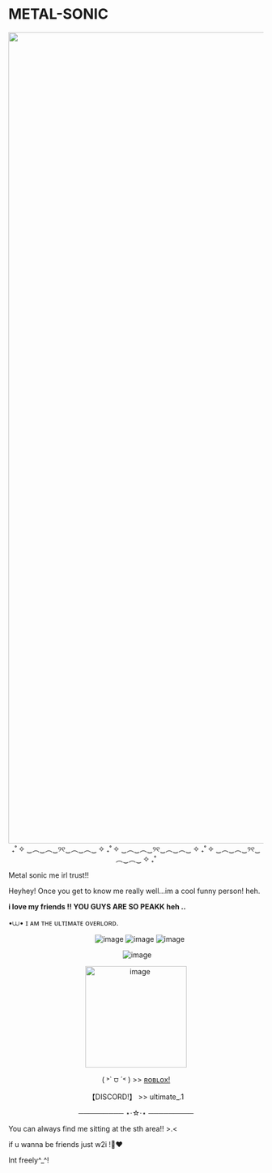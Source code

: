 # METAL-SONIC
<p align=center>
 <img scr=https://github.com/real-sonic/METAL-SONIC/blob/main/Untitled_Artwork.png?raw=true<img width="2100" height="1600" alt="image" src="https://github.com/user-attachments/assets/db2bcc94-0acd-4afe-ac12-76a0da26a671" /p>
₊˚ ✧ ‿︵‿︵‿୨୧‿︵‿︵‿ ✧ ₊˚ ✧ ‿︵‿︵‿୨୧‿︵‿︵‿ ✧ ₊˚ ✧ ‿︵‿︵‿୨୧‿︵‿︵‿ ✧ ₊˚

Metal sonic me irl trust!!

Heyhey!
Once you get to know me really well...im a cool funny person! heh.

  **i love my friends !! YOU GUYS ARE SO PEAKK heh ..**
  
•⩊•  ɪ ᴀᴍ ᴛʜᴇ ᴜʟᴛɪᴍᴀᴛᴇ ᴏᴠᴇʀʟᴏʀᴅ.

<p align=center>
 <img width=15![image](https://github.com/user-attachments/assets/d99e6430-d798-47a9-89e3-d8ad54fad2f2) 


![image](https://github.com/user-attachments/assets/e43b329a-ac62-46b1-87b4-c5032f2f2813) ![image](https://github.com/user-attachments/assets/4ad72f9d-f3de-4a04-a48b-bdc335347802) ![image](https://github.com/user-attachments/assets/d5701f0e-57e9-4d48-92a2-25ad987f0f3f) <p align=center><img width=5>![image](https://github.com/user-attachments/assets/1df01456-381b-499d-aae8-ce5f78815697) 




<p align=center>
  <img scr=https://github.com/real-sonic/hi/blob/main/IMG_5199.png?raw=true<img width="200" height="200" alt="image" src="https://github.com/user-attachments/assets/9cda0a96-1b2b-4457-9eb0-91fa128c7a63" /p>

  
<p align=center> <text width=25 omg  
                  
( ˃` ⩌ ´˂ ) >> [ʀᴏʙʟᴏx!](https://www.roblox.com/share?code=f8ab67106b23f34982826f3b450deacc&type=Profile&source=ProfileShare&stamp=1758287294396)
 
<p align=center>
 <txt width=25> ‎【DISCORD!】 >> ultimate_.1
<p align=center>
 <txt width=25> ───────── ⋆⋅☆⋅⋆ ─────────

 You can always find me sitting at the sth area!! >.< 
 
 if u wanna be friends just w2i !🥹❤️

 Int freely^_^!
